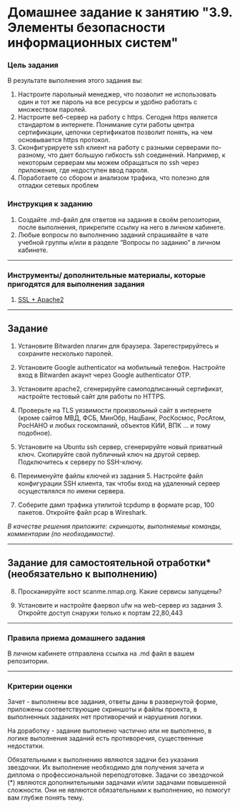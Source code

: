 # Домашнее задание к занятию "3.9. Элементы безопасности информационных систем"


### Цель задания

В результате выполнения этого задания вы: 

1. Настроите парольный менеджер, что позволит не использовать один и тот же пароль на все ресурсы и удобно работать с множеством паролей.
2. Настроите веб-сервер на работу с https. Сегодня https является стандартом в интернете. Понимание сути работы центра сертификации, цепочки сертификатов позволит понять, на чем основывается https протокол.
3. Сконфигурируете ssh клиент на работу с разными серверами по-разному, что дает большую гибкость ssh соединений. Например, к некоторым серверам мы можем обращаться по ssh через приложения, где недоступен ввод пароля.
4. Поработаете со сбором и анализом трафика, что полезно для отладки сетевых проблем


### Инструкция к заданию

1. Создайте .md-файл для ответов на задания в своём репозитории, после выполнения, прикрепите ссылку на него в личном кабинете.
2. Любые вопросы по выполнению заданий спрашивайте в чате учебной группы и/или в разделе “Вопросы по заданию” в личном кабинете.

------

### Инструменты/ дополнительные материалы, которые пригодятся для выполнения задания

1. [SSL + Apache2](https://digitalocean.com/community/tutorials/how-to-create-a-self-signed-ssl-certificate-for-apache-in-ubuntu-20-04)

------

## Задание

1. Установите Bitwarden плагин для браузера. Зарегестрируйтесь и сохраните несколько паролей.

2. Установите Google authenticator на мобильный телефон. Настройте вход в Bitwarden акаунт через Google authenticator OTP.

3. Установите apache2, сгенерируйте самоподписанный сертификат, настройте тестовый сайт для работы по HTTPS.

4. Проверьте на TLS уязвимости произвольный сайт в интернете (кроме сайтов МВД, ФСБ, МинОбр, НацБанк, РосКосмос, РосАтом, РосНАНО и любых госкомпаний, объектов КИИ, ВПК ... и тому подобное).

5. Установите на Ubuntu ssh сервер, сгенерируйте новый приватный ключ. Скопируйте свой публичный ключ на другой сервер. Подключитесь к серверу по SSH-ключу.
 
6. Переименуйте файлы ключей из задания 5. Настройте файл конфигурации SSH клиента, так чтобы вход на удаленный сервер осуществлялся по имени сервера.

7. Соберите дамп трафика утилитой tcpdump в формате pcap, 100 пакетов. Откройте файл pcap в Wireshark.

*В качестве решения приложите: скриншоты, выполняемые команды, комментарии (по необходимости).*

 ---
 
## Задание для самостоятельной отработки* (необязательно к выполнению)

8. Просканируйте хост scanme.nmap.org. Какие сервисы запущены?

9. Установите и настройте фаервол ufw на web-сервер из задания 3. Откройте доступ снаружи только к портам 22,80,443

----

### Правила приема домашнего задания

В личном кабинете отправлена ссылка на .md файл в вашем репозитории.

-----

### Критерии оценки

Зачет - выполнены все задания, ответы даны в развернутой форме, приложены соответствующие скриншоты и файлы проекта, в выполненных заданиях нет противоречий и нарушения логики.

На доработку - задание выполнено частично или не выполнено, в логике выполнения заданий есть противоречия, существенные недостатки. 
 
Обязательными к выполнению являются задачи без указания звездочки. Их выполнение необходимо для получения зачета и диплома о профессиональной переподготовке.
Задачи со звездочкой (*) являются дополнительными задачами и/или задачами повышенной сложности. Они не являются обязательными к выполнению, но помогут вам глубже понять тему.
